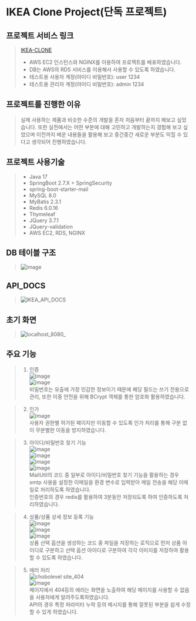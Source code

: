 # IKEA Clone Project(단독 프로젝트)

## 프로젝트 서비스 링크
> [IKEA-CLONE](https://chobolevel.site)
> + AWS EC2 인스턴스와 NGINX를 이용하여 프로젝트를 배포하였습니다.
> + DB는 AWS의 RDS 서비스를 이용해서 사용할 수 있도록 하였습니다.
> + 테스트용 사용자 계정(아이디 비밀번호): user 1234
> + 테스트용 관리자 계정(아이디 비밀번호): admin 1234

## 프로젝트를 진행한 이유
> 실제 사용하는 제품과 비슷한 수준의 개발을 혼자 처음부터 끝까지 해보고 싶었습니다. 
또한 실전에서는 어떤 부분에 대해 고민하고 개발하는지 경험해 보고 싶었으며
이전까지 배운 내용들을 활용해 보고 중간중간 새로운 부분도 익힐 수 있다고 생각되어 진행하였습니다.

## 프로젝트 사용기술
>+ Java 17
>+ SpringBoot 2.7.X + SpringSecurity
>+ spring-boot-starter-mail
>+ MySQL 8.0
>+ MyBatis 2.3.1
>+ Redis 6.0.16 
>+ Thymeleaf
>+ JQuery 3.7.1
>+ JQuery-validation
>+ AWS EC2, RDS, NGINX

## DB 테이블 구조
> ![image](https://github.com/chobolevel/ikea/assets/104749958/496c4b31-6e9a-4b5e-bb94-7142e0a39566)

## API_DOCS
> ![IKEA_API_DOCS](https://github.com/chobolevel/ikea/assets/104749958/95eb7efc-c2b5-4230-b955-5d235fc32230)

## 초기 화면
> ![localhost_8080_](https://github.com/chobolevel/ikea/assets/104749958/007ed815-9011-4822-932b-d5aa9c8f338b)


## 주요 기능
> 
> 1. 인증 <br/> ![image](https://github.com/chobolevel/ikea/assets/104749958/243731ef-5ff9-404a-9a0a-73a0ea3c0f17) <br/> ![image](https://github.com/chobolevel/ikea/assets/104749958/a814c83c-5bc0-4955-88ff-d4a45ed20237) <br/>
>   비밀번호는 유출에 가장 민감한 정보이기 때문에 해당 필드는 쓰기 전용으로 관리, 또한 이중 안전을 위해 BCrypt 객체를 통한 암호화 활용하였습니다.

> 2. 인가 <br/> ![image](https://github.com/chobolevel/ikea/assets/104749958/f55addb5-1761-4006-afa0-f3306ca13d0e) <br/> 
>   사용자 권한별 허가된 페이지만 이동할 수 있도록 인가 처리를 통해 구분 없이 무분별한 이동을 방지하였습니다.

> 3. 아이디/비밀번호 찾기 기능 <br/> ![image](https://github.com/chobolevel/ikea/assets/104749958/a6a48af9-8376-46b9-9f1a-6edb316c623c) <br/> ![image](https://github.com/chobolevel/ikea/assets/104749958/9df02c09-4a5a-461b-b90a-d66432200d30) <br/> ![image](https://github.com/chobolevel/ikea/assets/104749958/47771269-9bd3-4124-949c-63d8264475f7) <br/> ![image](https://github.com/chobolevel/ikea/assets/104749958/4e945926-76df-4f14-ad03-2bc9351a8592) <br/>
>    MailUtil의 코드 중 일부로 아이디/비밀번호 찾기 기능을 활용하는 경우 smtp 사용을 설정한 이메일을 환경 변수로 입력받아 메일 전송을 해당 이메일로 처리하도록 하였습니다. <br/> 인증번호의 경우 redis를 활용하여 3분동안 저장되도록 하여 인증하도록 처리하였습니다.

> 4. 상품/상품 상세 정보 등록 기능 <br/> ![image](https://github.com/chobolevel/ikea/assets/104749958/77d19051-1180-4897-bd11-ec8721da6278) <br/> ![image](https://github.com/chobolevel/ikea/assets/104749958/3fda756a-759d-4efd-8f82-a2843e2552d7) <br/> ![image](https://github.com/chobolevel/ikea/assets/104749958/3b1a0ec2-d54e-451a-80ca-61237f0c0ea5) <br/>
>    상품 선택 옵션을 생성하는 코드 중 파일을 저장하는 로직으로 먼저 상품 아이디로 구분하고 선택 옵션 아이디로 구분하여 각각 이미지를 저장하여 활용할 수 있도록 하였습니다.

> 5. 에러 처리 <br/> ![chobolevel site_404](https://github.com/chobolevel/ikea/assets/104749958/9cd4b8f8-2d55-413f-bf27-5285dedc7a66) <br/> ![image](https://github.com/chobolevel/ikea/assets/104749958/4af8aab9-3841-44a7-85fe-2640428b2c45) <br/>
>     페이지에서 404등의 에러는 화면을 노출하여 해당 페이지를 사용할 수 없음을 사용자에게 알려주도록하였습니다.<br/> API의 경우 특정 파라미터 누락 등의 메시지를 통해 잘못된 부분을 쉽게 수정할 수 있게 하였습니다.
